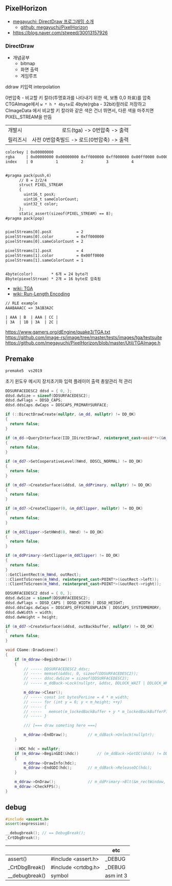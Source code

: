 ## PixelHorizon

- [megayuchi: DirectDraw 프로그래밍 소개](https://www.youtube.com/watch?v=J0MNKUYw1zY)
  - [github: megayuchi/PixelHorizon](https://github.com/megayuchi/PixelHorizon)
- <https://blog.naver.com/stweed/30013157926>

### DirectDraw

- 개념공부
  - bitmap 
  - 화면 출력
  - 게임루프

ddraw
키입력
interpolation


0번압축 - 비교할 키 칼라(투명효과를 나타내기 위한 색, 보통 0,0 좌표)를 압축
CTGAImage에서 `w * h * 4byte`로 4byte(rgba - 32bit)컬러로 저장하고
CImageData 에서 
  비교할 키 칼라와 같은 색은 건너 뛰면서, 다른 색을 마주치면 PIXEL_STREAM을 만듬

|          |                                                      |
| -------- | ---------------------------------------------------: |
| 개발시   |                     로드(tga)     -> 0번압축 -> 출력 |
| 릴리즈시 | 사전 0번압축빌드 -> 로드(0번압축) ->            출력 |

``` txt
colorkey | 0x00000000
rgba     | 0x00000000 0x00000000 0xff000000 0xff000000 0x00ff0000 0x00000000
index    | 0          1          2          3          4


#pragma pack(push,4)
      // 8 = 2/2/4
      struct PIXEL_STREAM
      {
        uint16_t posX;
        uint16_t sameColorCount;
        uint32_t color;
      };
      static_assert(sizeof(PIXEL_STREAM) == 8);
#pragma pack(pop)


pixelStreams[0].posX           = 2
pixelStreams[0].color          = 0xff000000
pixelStreams[0].sameColorCount = 2

pixelStreams[1].posX           = 4
pixelStreams[1].color          = 0x00ff0000
pixelStreams[1].sameColorCount = 1


4byte(color)        * 6개 = 24 byte가
8byte(piexelStream) * 2개 = 16 byte로 압축됨
```

- [wiki: TGA](https://en.wikipedia.org/wiki/Truevision_TGA)
- [wiki: Run-Length Encoding](https://en.wikipedia.org/wiki/Run-length_encoding)

``` txt
// RLE example
AAABAAACC => 3A1B3A2C

| AAA | B  | AAA | CC |
| 3A  | 1B | 3A  | 2C |
```

https://www.gamers.org/dEngine/quake3/TGA.txt
https://github.com/image-rs/image/tree/master/tests/images/tga/testsuite
https://github.com/megayuchi/PixelHorizon/blob/master/Util/TGAImage.h

## Premake

``` cmd
premake5  vs2019
```

초기 윈도우 메시지
장치초기화
입력
플레이어 출력
총알관리
적 관리

``` cpp
DDSURFACEDESC2 ddsd = { 0, };
ddsd.dwSize = sizeof(DDSURFACEDESC2);
ddsd.dwFlags = DDSD_CAPS;
ddsd.ddsCaps.dwCaps = DDSCAPS_PRIMARYSURFACE;

if (::DirectDrawCreate(nullptr, &m_dd, nullptr) != DD_OK)
{
  return false;
}

if (m_dd->QueryInterface(IID_IDirectDraw7, reinterpret_cast<void**>(&m_dd7)) != DD_OK)
{
  return false;
}

if (m_dd7->SetCooperativeLevel(hWnd, DDSCL_NORMAL) != DD_OK)
{
  return false;
}

if (m_dd7->CreateSurface(&ddsd, &m_ddPrimary, nullptr) != DD_OK)
{
  return false;
}

if (m_dd7->CreateClipper(0, &m_ddClipper, nullptr) != DD_OK)
{
  return false;
}

if (m_ddClipper->SetHWnd(0, hWnd) != DD_OK)
{
  return false;
}

if (m_ddPrimary->SetClipper(m_ddClipper) != DD_OK)
{
  return false;
}
::GetClientRect(m_hWnd, outRect);
::ClientToScreen(m_hWnd, reinterpret_cast<POINT*>(&outRect->left));
::ClientToScreen(m_hWnd, reinterpret_cast<POINT*>(&outRect->right));

DDSURFACEDESC2 ddsd = { 0, };
ddsd.dwSize = sizeof(DDSURFACEDESC2);
ddsd.dwFlags = DDSD_CAPS | DDSD_WIDTH | DDSD_HEIGHT;
ddsd.ddsCaps.dwCaps = DDSCAPS_OFFSCREENPLAIN | DDSCAPS_SYSTEMMEMORY;
ddsd.dwWidth = width;
ddsd.dwHeight = height;

if (m_dd7->CreateSurface(&ddsd, outBackbuffer, nullptr) != DD_OK)
{
  return false;
}
```



``` cpp
void CGame::DrawScene()
{
    if (m_ddraw->BeginDraw())
    {
        // ----- DDSURFACEDESC2 ddsc;
        // ----- memset(&ddsc, 0, sizeof(DDSURFACEDESC2));
        // ----- ddsc.dwSize = sizeof(DDSURFACEDESC2);
        // ----- m_ddBack->Lock(nullptr, &ddsc, DDLOCK_WAIT | DDLOCK_WRITEONLY, nullptr);

        m_ddraw->Clear();
        // ----- const int bytesPerLine = 4 * m_width;
        // ----- for (int y = 0; y < m_height; ++y)
        // ----- {
        // -----   memset(m_lockedBackBuffer + y * m_lockedBackBufferPitch, 0, bytesPerLine);
        // ----- }

        /// [=== draw someting here ===]

        m_ddraw->EndDraw();         // m_ddBack->Unlock(nullptr);
    }

    ::HDC hdc = nullptr;
    if (m_ddraw->BeginGDI(&hdc)) 		// (m_ddBack->GetDC(&hdc) != DD_OK)
    {
        m_ddraw->DrawInfo(hdc);
        m_ddraw->EndGDI(hdc);       // m_ddBack->ReleaseDC(hdc);
    }

    m_ddraw->OnDraw();              // m_ddPrimary->Blt(&m_rectWindow, m_ddBack, nullptr, DDBLT_WAIT, nullptr);
    m_ddraw->CheckFPS();
}
```


## debug

``` cpp
#include <assert.h>
assert(expression);

__debugbreak(); // == DebugBreak();
_CrtDbgBreak();
```

|                |                     | etc       |
| -------------- | ------------------- | --------- |
| assert()       | #include <assert.h> | _DEBUG    |
| _CrtDbgBreak() | #include <crtdbg.h> | _DEBUG    |
| __debugbreak() | symbol              | asm int 3 |